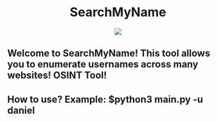 <div align="center"> <h1> SearchMyName </h1></div>
<div align="center"> <img src="https://www.einvestigator.com/wp-content/uploads/2018/08/open-source-intelligence.jpg"></div>
<h2> Welcome to SearchMyName! This tool allows you to enumerate usernames across many websites! OSINT Tool! </h2>
<h2> How to use? Example: $python3 main.py -u daniel </h2>
